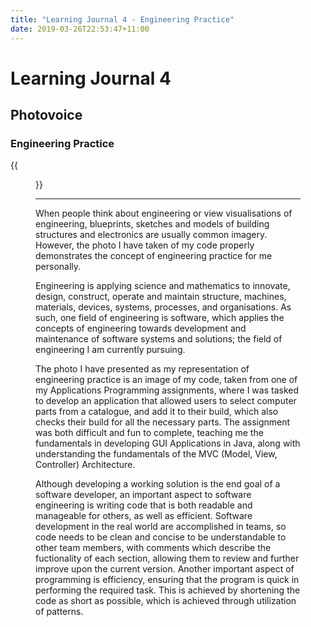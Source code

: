 ```yaml
---
title: "Learning Journal 4 - Engineering Practice"
date: 2019-03-26T22:53:47+11:00
---
```


# Learning Journal 4
## Photovoice
### Engineering Practice

{{<figure src="/img/assignment_code.jpg" caption="Image representation of engineering practice.">}}

---

When people think about engineering or view visualisations of engineering, blueprints, sketches and models of building structures and electronics are usually common imagery. However, the photo I have taken
of my code properly demonstrates the concept of engineering practice for me personally.

Engineering is applying science and mathematics to innovate, design, construct, operate and maintain structure, machines, materials, devices, systems, processes, and organisations. As such, one field of
engineering is software, which applies the concepts of engineering towards development and maintenance of software systems and solutions; the field of engineering I am currently pursuing.

The photo I have presented as my representation of engineering practice is an image of my code, taken from one of my Applications Programming assignments, where I was tasked to develop an application
that allowed users to select computer parts from a catalogue, and add it to their build, which also checks their build for all the necessary parts. The assignment was both difficult and fun to complete,
teaching me the fundamentals in developing GUI Applications in Java, along with understanding the fundamentals of the MVC (Model, View, Controller) Architecture.

Although developing a working solution is the end goal of a software developer, an important aspect to software engineering is writing code that is both readable and manageable for others, as well as
efficient. Software development in the real world are accomplished in teams, so code needs to be clean and concise to be understandable to other team members, with comments which describe the fuctionality
of each section, allowing them to review and further improve upon the current version. Another important aspect of programming is efficiency, ensuring that the program is quick in performing the required
task. This is achieved by shortening the code as short as possible, which is achieved through utilization of patterns.
